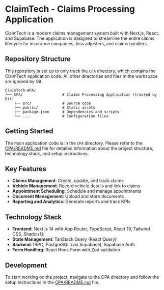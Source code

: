 # ClaimTech - Claims Processing Application

ClaimTech is a modern claims management system built with Next.js, React, and Supabase. The application is designed to streamline the entire claims lifecycle for insurance companies, loss adjusters, and claims handlers.

## Repository Structure

This repository is set up to only track the `CPA` directory, which contains the ClaimTech application code. All other directories and files in the workspace are ignored by Git.

```
ClaimTech-APA/
└── CPA/                  # Claims Processing Application (tracked by Git)
    ├── src/              # Source code
    ├── public/           # Static assets
    ├── package.json      # Dependencies and scripts
    └── ...               # Configuration files
```

## Getting Started

The main application code is in the `CPA` directory. Please refer to the [CPA/README.md](CPA/README.md) file for detailed information about the project structure, technology stack, and setup instructions.

## Key Features

- **Claims Management**: Create, update, and track claims
- **Vehicle Management**: Record vehicle details and link to claims
- **Appointment Scheduling**: Schedule and manage appointments
- **Document Management**: Upload and store documents
- **Reporting and Analytics**: Generate reports and track KPIs

## Technology Stack

- **Frontend**: Next.js 14 with App Router, TypeScript, React 19, Tailwind CSS, Shadcn UI
- **State Management**: TanStack Query (React Query)
- **Backend**: tRPC, PostgreSQL (via Supabase), Supabase Auth
- **Form Handling**: React Hook Form with Zod validation

## Development

To start working on the project, navigate to the CPA directory and follow the setup instructions in the [CPA/README.md](CPA/README.md) file.